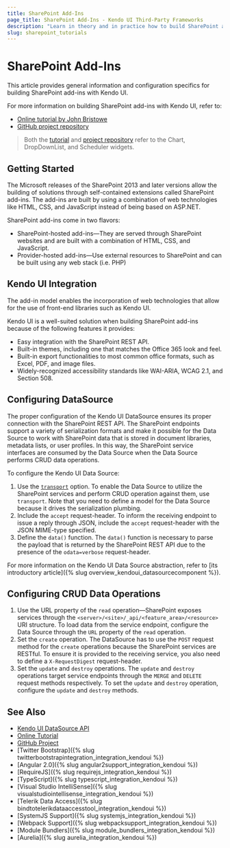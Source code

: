 ```yaml
---
title: SharePoint Add-Ins
page_title: SharePoint Add-Ins - Kendo UI Third-Party Frameworks
description: "Learn in theory and in practice how to build SharePoint add-ins with Kendo UI."
slug: sharepoint_tutorials
---
```


# SharePoint Add-Ins

This article provides general information and configuration specifics for building SharePoint add-ins with Kendo UI.

For more information on building SharePoint add-ins with Kendo UI, refer to:
* [Online tutorial by John Bristowe](https://www.telerik.com/blogs/building-sharepoint-add-ins-with-kendo-ui)
* [GitHub project repository](https://github.com/telerik/kendo-ui-sharepoint-2013-demo)

> Both the [tutorial](https://www.telerik.com/blogs/building-sharepoint-add-ins-with-kendo-ui) and [project repository](https://github.com/telerik/kendo-ui-sharepoint-2013-demo) refer to the Chart, DropDownList, and Scheduler widgets.

## Getting Started

The Microsoft releases of the SharePoint 2013 and later versions allow the building of solutions through self-contained extensions called SharePoint add-ins. The add-ins are built by using a combination of web technologies like HTML, CSS, and JavaScript instead of being based on ASP.NET.

SharePoint add-ins come in two flavors:
* SharePoint-hosted add-ins&mdash;They are served through SharePoint websites and are built with a combination of HTML, CSS, and JavaScript.
* Provider-hosted add-ins&mdash;Use external resources to SharePoint and can be built using any web stack (i.e. PHP)

## Kendo UI Integration

The add-in model enables the incorporation of web technologies that allow for the use of front-end libraries such as Kendo UI.

Kendo UI is a well-suited solution when building SharePoint add-ins because of the following features it provides:
* Easy integration with the SharePoint REST API.
* Built-in themes, including one that matches the Office 365 look and feel.
* Built-in export functionalities to most common office formats, such as Excel, PDF, and image files.
* Widely-recognized accessibility standards like WAI-ARIA, WCAG 2.1, and Section 508.

## Configuring DataSource

The proper configuration of the Kendo UI DataSource ensures its proper connection with the SharePoint REST API. The SharePoint endpoints support a variety of serialization formats and make it possible for the Data Source to work with SharePoint data that is stored in document libraries, metadata lists, or user profiles. In this way, the SharePoint service interfaces are consumed by the Data Source when the Data Source performs CRUD data operations.

To configure the Kendo UI Data Source:

1. Use the [`transport`](https://docs.telerik.com/kendo-ui/api/javascript/data/datasource/configuration/transport) option. To enable the Data Source to utilize the SharePoint services and perform CRUD operation against them, use `transport`. Note that you need to define a model for the Data Source because it drives the serialization plumbing.
2. Include the `accept` request-header. To inform the receiving endpoint to issue a reply through JSON, include the `accept` request-header with the JSON MIME-type specified.
3. Define the `data()` function. The `data()` function is necessary to parse the payload that is returned by the SharePoint REST API due to the presence of the `odata=verbose` request-header.

For more information on the Kendo UI Data Source abstraction, refer to [its introductory article]({% slug overview_kendoui_datasourcecomponent %}).

## Configuring CRUD Data Operations

1. Use the URL property of the `read` operation&mdash;SharePoint exposes services through the `<server>/<site>/_api/<feature_area>/<resource>` URI structure. To load data from the service endpoint, configure the Data Source through the `URL` property of the `read` operation.
2. Set the `create` operation. The DataSource has to use the `POST` request method for the `create` operations because the SharePoint services are RESTful. To ensure it is provided to the receiving service, you also need to define a `X-RequestDigest` request-header.
3. Set the `update` and `destroy` operations. The `update` and `destroy` operations target service endpoints through the `MERGE` and `DELETE` request methods respectively. To set the `update` and `destroy` operation, configure the `update` and `destroy` methods.

## See Also

* [Kendo UI DataSource API](/api/javascript/data/datasource.html)
* [Online Tutorial](https://www.telerik.com/blogs/building-sharepoint-add-ins-with-kendo-ui)
* [GitHub Project](https://github.com/telerik/kendo-ui-sharepoint-2013-demo)
* [Twitter Bootstrap]({% slug twitterbootstrapintegration_integration_kendoui %})
* [Angular 2.0]({% slug angular2support_integration_kendoui %})
* [RequireJS]({% slug requirejs_integration_kendoui %})
* [TypeScript]({% slug typescript_integration_kendoui %})
* [Visual Studio IntelliSense]({% slug visualstudiointellisense_integration_kendoui %})
* [Telerik Data Access]({% slug bindtotelerikdataaccesstool_integration_kendoui %})
* [SystemJS Support]({% slug systemjs_integration_kendoui %})
* [Webpack Support]({% slug webpacksupport_integration_kendoui %})
* [Module Bundlers]({% slug module_bundlers_integration_kendoui %})
* [Aurelia]({% slug aurelia_integration_kendoui %})
